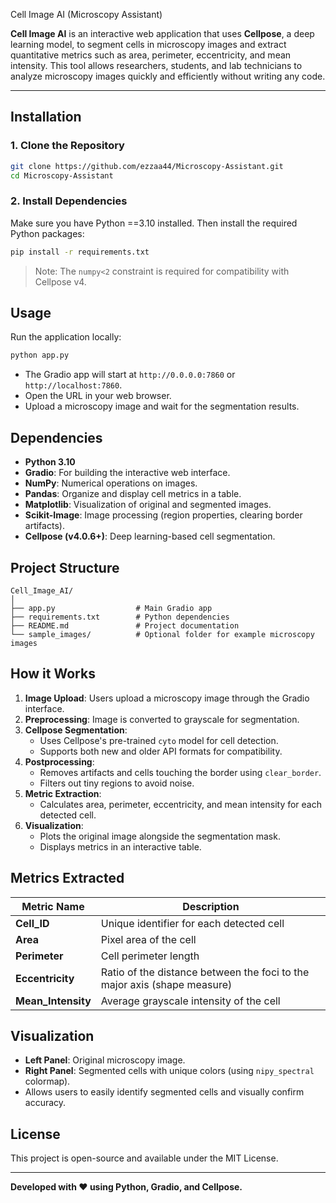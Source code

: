 Cell Image AI (Microscopy Assistant)

**Cell Image AI** is an interactive web application that uses **Cellpose**, a deep learning model, to segment cells in microscopy images and extract quantitative metrics such as area, perimeter, eccentricity, and mean intensity. This tool allows researchers, students, and lab technicians to analyze microscopy images quickly and efficiently without writing any code.

---

## Installation

### 1. Clone the Repository

```bash
git clone https://github.com/ezzaa44/Microscopy-Assistant.git
cd Microscopy-Assistant
```

### 2. Install Dependencies

Make sure you have Python ==3.10 installed. Then install the required Python packages:

```bash
pip install -r requirements.txt
```

> Note: The `numpy<2` constraint is required for compatibility with Cellpose v4.

## Usage

Run the application locally:

```bash
python app.py
```

- The Gradio app will start at `http://0.0.0.0:7860` or `http://localhost:7860`.
- Open the URL in your web browser.
- Upload a microscopy image and wait for the segmentation results.

## Dependencies

- **Python 3.10**
- **Gradio**: For building the interactive web interface.
- **NumPy**: Numerical operations on images.
- **Pandas**: Organize and display cell metrics in a table.
- **Matplotlib**: Visualization of original and segmented images.
- **Scikit-Image**: Image processing (region properties, clearing border artifacts).
- **Cellpose (v4.0.6+)**: Deep learning-based cell segmentation.

## Project Structure

```
Cell_Image_AI/
│
├── app.py                  # Main Gradio app
├── requirements.txt        # Python dependencies
├── README.md               # Project documentation
└── sample_images/          # Optional folder for example microscopy images
```

## How it Works

1. **Image Upload**: Users upload a microscopy image through the Gradio interface.
2. **Preprocessing**: Image is converted to grayscale for segmentation.
3. **Cellpose Segmentation**:
   - Uses Cellpose's pre-trained `cyto` model for cell detection.
   - Supports both new and older API formats for compatibility.
4. **Postprocessing**:
   - Removes artifacts and cells touching the border using `clear_border`.
   - Filters out tiny regions to avoid noise.
5. **Metric Extraction**:
   - Calculates area, perimeter, eccentricity, and mean intensity for each detected cell.
6. **Visualization**:
   - Plots the original image alongside the segmentation mask.
   - Displays metrics in an interactive table.

## Metrics Extracted

| Metric Name     | Description                                   |
|-----------------|-----------------------------------------------|
| **Cell_ID**      | Unique identifier for each detected cell     |
| **Area**         | Pixel area of the cell                        |
| **Perimeter**    | Cell perimeter length                         |
| **Eccentricity** | Ratio of the distance between the foci to the major axis (shape measure) |
| **Mean_Intensity** | Average grayscale intensity of the cell      |

## Visualization

- **Left Panel**: Original microscopy image.
- **Right Panel**: Segmented cells with unique colors (using `nipy_spectral` colormap).
- Allows users to easily identify segmented cells and visually confirm accuracy.

## License

This project is open-source and available under the MIT License.

---

**Developed with ❤️ using Python, Gradio, and Cellpose.**

